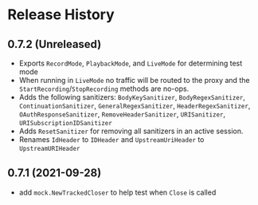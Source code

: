 # Release History

## 0.7.2 (Unreleased)
* Exports `RecordMode`, `PlaybackMode`, and `LiveMode` for determining test mode
* When running in `LiveMode` no traffic will be routed to the proxy and the `StartRecording`/`StopRecording` methods are no-ops.
* Adds the following sanitizers: `BodyKeySanitizer`, `BodyRegexSanitizer`, `ContinuationSanitizer`, `GeneralRegexSanitizer`, `HeaderRegexSanitizer`, `OAuthResponseSanitizer`, `RemoveHeaderSanitizer`, `URISanitizer`, `URISubscriptionIDSanitizer`
* Adds `ResetSanitizer` for removing all sanitizers in an active session.
* Renames `IdHeader` to `IDHeader` and `UpstreamUriHeader` to `UpstreamURIHeader`

## 0.7.1 (2021-09-28)
* add `mock.NewTrackedCloser` to help test when `Close` is called